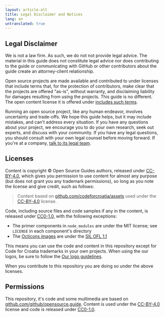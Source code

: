 ```yaml
---
layout: article-alt
title: Legal Disclaimer and Notices
lang: en
untranslated: true
---
```


## Legal Disclaimer

We is not a law firm. As such, we do not not provide legal advice. The material in this guide does not constitute legal advice nor does contributing to the guide or communicating with GitHub or other contributors about the guide create an attorney-client relationship.

Open source projects are made available and contributed to under licenses that include terms that, for the protection of contributors, make clear that the projects are offered "as-is", without warranty, and disclaiming liability for damages resulting from using the projects. This guide is no different. The open content license it is offered under [includes such terms](https://creativecommons.org/licenses/by/4.0/legalcode#s5).

Running an open source project, like any human endeavor, involves uncertainty and trade-offs. We hope this guide helps, but it may include mistakes, and can't address every situation. If you have any questions about your project, we encourage you to do your own research, seek out experts, and discuss with your community. If you have any legal questions, you should consult with your own legal counsel before moving forward. If you're at a company, [talk to its legal team](../legal/#what-does-my-companys-legal-team-need-to-know).

## Licenses

Content is copyright © Open Source Guides authors, released under [CC-BY-4.0](https://creativecommons.org/licenses/by/4.0/), which gives you permission to use content for almost any purpose (but does not grant you any trademark permissions), so long as you note the license and give credit, such as follows:

> Content based on [github.com/codeforcroatia/assets](https://github.com/codeforcroatia/assets) used under the [CC-BY-4.0](https://creativecommons.org/licenses/by/4.0/) license.

Code, including source files and code samples if any in the content, is released under [CC0-1.0](https://creativecommons.org/publicdomain/zero/1.0/), with the following exceptions:

* The primer components in `node_modules` are under the MIT license; see `LICENSE` in each component's directory
* The [Octicons images](https://octicons.github.com) are under the [SIL OFL 1.1](https://scripts.sil.org/ofl)

This means you can use the code and content in this repository except for Code for Croatia trademarks in your own projects. When using the our logos, be sure to follow the [Our logo guidelines](https://a.codeforcroatia.org).

When you contribute to this repository you are doing so under the above licenses.

## Permissions

This repository, it's code and some multimedia are based on [github.com/github/opensource.guide](https://github.com/github/opensource.guide). Content is used under the [CC-BY-4.0](https://creativecommons.org/licenses/by/4.0/) license and code is released under [CC0-1.0](https://creativecommons.org/publicdomain/zero/1.0/).
